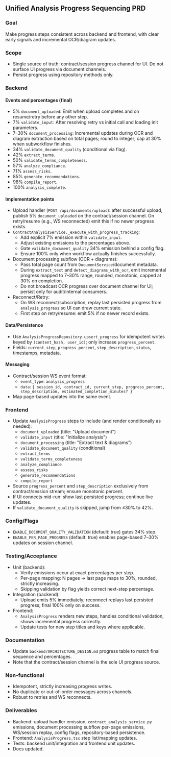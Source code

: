## Unified Analysis Progress Sequencing PRD

### Goal
Make progress steps consistent across backend and frontend, with clear early signals and incremental OCR/diagram updates.

### Scope
- Single source of truth: contract/session progress channel for UI. Do not surface UI progress via document channels.
- Persist progress using repository methods only.

### Backend

#### Events and percentages (final)
- 5% `document_uploaded`: Emit when upload completes and on resume/retry before any other step.
- 7% `validate_input`: After resolving retry vs initial call and loading init parameters.
- 7–30% `document_processing`: Incremental updates during OCR and diagram extraction based on total pages; round to integer; cap at 30% when subworkflow finishes.
- 34% `validate_document_quality` (conditional via flag).
- 42% `extract_terms`.
- 50% `validate_terms_completeness`.
- 57% `analyze_compliance`.
- 71% `assess_risks`.
- 85% `generate_recommendations`.
- 98% `compile_report`.
- 100% `analysis_complete`.

#### Implementation points
- Upload handler (`POST /api/documents/upload`): after successful upload, publish 5% `document_uploaded` on the contract/session channel. On retry/resume (e.g., WS reconnected) emit this if no newer progress exists.
- `ContractAnalysisService._execute_with_progress_tracking`:
  - Add explicit 7% emission within `validate_input`.
  - Adjust existing emissions to the percentages above.
  - Gate `validate_document_quality` 34% emission behind a config flag.
  - Ensure 100% only when workflow actually finishes successfully.
- Document processing subflow (OCR + diagrams):
  - Pass total page count from `DocumentService`/document metadata.
  - During `extract_text` and `detect_diagrams_with_ocr`, emit incremental progress mapped to 7–30% range, rounded, monotonic, capped at 30% on completion.
  - Do not broadcast OCR progress over document channel for UI; persist only for audit/internal consumers.
- Reconnect/Retry:
  - On WS reconnect/subscription, replay last persisted progress from `analysis_progress` so UI can draw current state.
  - First step on retry/resume: emit 5% if no newer record exists.

#### Data/Persistence
- Use `AnalysisProgressRepository.upsert_progress` for idempotent writes keyed by `(content_hash, user_id)`; only increase `progress_percent`.
- Fields: `current_step`, `progress_percent`, `step_description`, `status`, timestamps, metadata.

#### Messaging
- Contract/session WS event format:
  - `event_type`: `analysis_progress`
  - `data`: `{ session_id, contract_id, current_step, progress_percent, step_description, estimated_completion_minutes? }`
- Map page-based updates into the same event.

### Frontend
- Update `AnalysisProgress` steps to include (and render conditionally as needed):
  - `document_uploaded` (title: "Upload document")
  - `validate_input` (title: "Initialize analysis")
  - `document_processing` (title: "Extract text & diagrams")
  - `validate_document_quality` (conditional)
  - `extract_terms`
  - `validate_terms_completeness`
  - `analyze_compliance`
  - `assess_risks`
  - `generate_recommendations`
  - `compile_report`
- Source `progress_percent` and `step_description` exclusively from contract/session stream; ensure monotonic percent.
- If UI connects mid-run: show last persisted progress; continue live updates.
- If `validate_document_quality` is skipped, jump from ≤30% to 42%.

### Config/Flags
- `ENABLE_DOCUMENT_QUALITY_VALIDATION` (default: true) gates 34% step.
- `ENABLE_PER_PAGE_PROGRESS` (default: true) enables page-based 7–30% updates on session channel.

### Testing/Acceptance
- Unit (backend):
  - Verify emissions occur at exact percentages per step.
  - Per-page mapping: N pages -> last page maps to 30%, rounded, strictly increasing.
  - Skipping validation by flag yields correct next-step percentage.
- Integration (backend):
  - Upload emits 5% immediately; reconnect replays last persisted progress; final 100% only on success.
- Frontend:
  - `AnalysisProgress` renders new steps, handles conditional validation, shows incremental progress correctly.
  - Update tests for new step titles and keys where applicable.

### Documentation
- Update `backend/ARCHITECTURE_DESIGN.md` progress table to match final sequence and percentages.
- Note that the contract/session channel is the sole UI progress source.

### Non-functional
- Idempotent, strictly increasing progress writes.
- No duplicate or out-of-order messages across channels.
- Robust to retries and WS reconnects.

### Deliverables
- Backend: upload handler emission, `contract_analysis_service.py` emissions, document processing subflow per-page emissions, WS/session replay, config flags, repository-based persistence.
- Frontend: `AnalysisProgress.tsx` step list/mapping updates.
- Tests: backend unit/integration and frontend unit updates.
- Docs updated.
